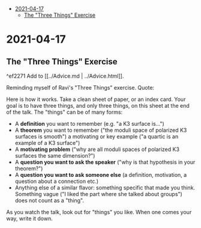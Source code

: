 -   [2021-04-17](#section)
    -   [The "Three Things" Exercise](#the-three-things-exercise)














# 2021-04-17

## The "Three Things" Exercise

\^ef2271 Add to [[../Advice.md | ../Advice.html]].

Reminding myself of Ravi's "Three Things" exercise. Quote:

Here is how it works. Take a clean sheet of paper, or an index card. Your goal is to have three things, and only three things, on this sheet at the end of the talk. The "things" can be of many forms:

-   A **definition** you want to remember (e.g. "a K3 surface is...")
-   A **theorem** you want to remember ("the moduli space of polarized K3 surfaces is smooth") a motivating or key example ("a quartic is an example of a K3 surface")
-   A **motivating problem** ("why are all moduli spaces of polarized K3 surfaces the same dimension?")
-   A **question you want to ask the speaker** ("why is that hypothesis in your theorem?")
-   A **question you want to ask someone else** (a definition, motivation, a question about a connection etc.)
-   Anything else of a similar flavor: something specific that made you think. Something vague ("I liked the part where she talked about groups") does not count as a "thing".

As you watch the talk, look out for "things" you like. When one comes your way, write it down.
